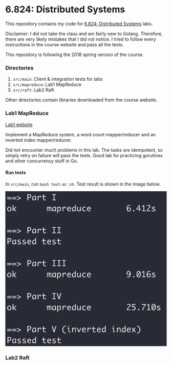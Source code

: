 6.824: Distributed Systems
====================

This repository contains my code for [6.824: Distributed Systems](https://pdos.csail.mit.edu/6.824/index.html) labs.

Disclaimer: I did not take the class and am fairly new to Golang. Therefore, there are very likely mistakes that I did not notice. I tried to follow every instructions in the course website and pass all the tests.

This repository is following the 2018 spring version of the course.

### Directories

1. `src/main`: Client & integration tests for labs
2. `src/mapreduce`: Lab1 MapReduce
3. `src/raft`: Lab2 Raft

Other directories contain libraries downloaded from the course website.

### Lab1 MapReduce

[Lab1 website](https://pdos.csail.mit.edu/6.824/labs/lab-1.html)

Implement a MapReduce system, a word count mapper/reducer and an inverted index mapper/reducer.

Did not encounter much problems in this lab. The tasks are idempotent, so simply retry on failure will pass the tests. Good lab for practicing gorutines and other concurrency stuff in Go.

#### Run tests

In `src/main`, run `bash test-mr.sh`. Test result is shown in the image below.

![MapReduceResult](https://raw.githubusercontent.com/sevenlol/6.824/master/results/mapreduce.png)

### Lab2 Raft

<!-- https://raw.githubusercontent.com/sevenlol/6.824/master/results/raft_v1.png -->
